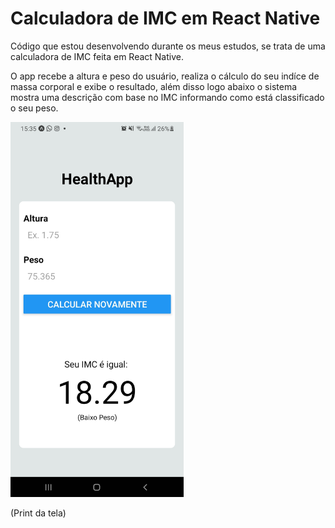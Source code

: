 # Calculadora de IMC em React Native 
<div>
<p>Código que estou desenvolvendo durante os meus estudos, se trata de uma calculadora de IMC feita em React Native.</p>
<p>O app recebe a altura e peso do usuário, realiza o cálculo do seu indíce de massa corporal e exibe o resultado, além disso logo abaixo o sistema mostra uma descrição com base no IMC informando como está classificado o seu peso.</p>
<img src= "./readme_img/print.jpg" style="height: 600px">
</div>
<p>(Print da tela)</p>
